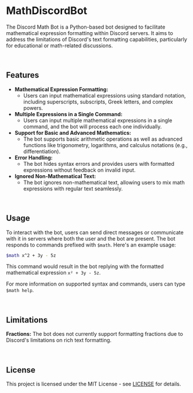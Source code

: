 # MathDiscordBot
The Discord Math Bot is a Python-based bot designed to facilitate mathematical expression formatting within Discord servers. It aims to address the limitations of Discord's text formatting capabilities, particularly for educational or math-related discussions.

<br>

## Features

* **Mathematical Expression Formatting:**
    * Users can input mathematical expressions using standard notation, including superscripts, subscripts, Greek letters, and complex powers.
* **Multiple Expressions in a Single Command:**
    * Users can input multiple mathematical expressions in a single command, and the bot will process each one individually.
* **Support for Basic and Advanced Mathematics:** 
    * The bot supports basic arithmetic operations as well as advanced functions like trigonometry, logarithms, and calculus notations (e.g., differentiation).
* **Error Handling:** 
    * The bot hides syntax errors and provides users with formatted expressions without feedback on invalid input.
* **Ignored Non-Mathematical Text:** 
    * The bot ignores non-mathematical text, allowing users to mix math expressions with regular text seamlessly.

<br>

## Usage
To interact with the bot, users can send direct messages or communicate with it in servers where both the user and the bot are present. The bot responds to commands prefixed with `$math`. Here's an example usage:
``` bash
$math x^2 + 3y - 5z
```
This command would result in the bot replying with the formatted mathematical expression `x² + 3y - 5z`.

For more information on supported syntax and commands, users can type `$math help`.

<br>

## Limitations
**Fractions:** The bot does not currently support formatting fractions due to Discord's limitations on rich text formatting.

<br>

## License
This project is licensed under the MIT License - see [LICENSE](https://opensource.org/license/mit) for details.
